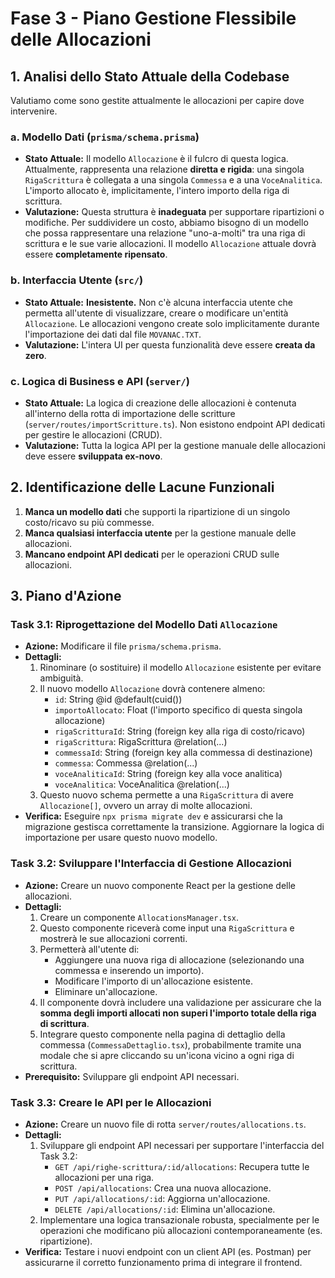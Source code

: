 # Fase 3 - Piano Gestione Flessibile delle Allocazioni

## 1. Analisi dello Stato Attuale della Codebase

Valutiamo come sono gestite attualmente le allocazioni per capire dove intervenire.

### a. Modello Dati (`prisma/schema.prisma`)
*   **Stato Attuale:** Il modello `Allocazione` è il fulcro di questa logica. Attualmente, rappresenta una relazione **diretta e rigida**: una singola `RigaScrittura` è collegata a una singola `Commessa` e a una `VoceAnalitica`. L'importo allocato è, implicitamente, l'intero importo della riga di scrittura.
*   **Valutazione:** Questa struttura è **inadeguata** per supportare ripartizioni o modifiche. Per suddividere un costo, abbiamo bisogno di un modello che possa rappresentare una relazione "uno-a-molti" tra una riga di scrittura e le sue varie allocazioni. Il modello `Allocazione` attuale dovrà essere **completamente ripensato**.

### b. Interfaccia Utente (`src/`)
*   **Stato Attuale:** **Inesistente.** Non c'è alcuna interfaccia utente che permetta all'utente di visualizzare, creare o modificare un'entità `Allocazione`. Le allocazioni vengono create solo implicitamente durante l'importazione dei dati dal file `MOVANAC.TXT`.
*   **Valutazione:** L'intera UI per questa funzionalità deve essere **creata da zero**.

### c. Logica di Business e API (`server/`)
*   **Stato Attuale:** La logica di creazione delle allocazioni è contenuta all'interno della rotta di importazione delle scritture (`server/routes/importScritture.ts`). Non esistono endpoint API dedicati per gestire le allocazioni (CRUD).
*   **Valutazione:** Tutta la logica API per la gestione manuale delle allocazioni deve essere **sviluppata ex-novo**.

## 2. Identificazione delle Lacune Funzionali

1.  **Manca un modello dati** che supporti la ripartizione di un singolo costo/ricavo su più commesse.
2.  **Manca qualsiasi interfaccia utente** per la gestione manuale delle allocazioni.
3.  **Mancano endpoint API dedicati** per le operazioni CRUD sulle allocazioni.

## 3. Piano d'Azione

### Task 3.1: Riprogettazione del Modello Dati `Allocazione`
- **Azione:** Modificare il file `prisma/schema.prisma`.
- **Dettagli:**
    1.  Rinominare (o sostituire) il modello `Allocazione` esistente per evitare ambiguità.
    2.  Il nuovo modello `Allocazione` dovrà contenere almeno:
        - `id`: String @id @default(cuid())
        - `importoAllocato`: Float (l'importo specifico di questa singola allocazione)
        - `rigaScritturaId`: String (foreign key alla riga di costo/ricavo)
        - `rigaScrittura`: RigaScrittura @relation(...)
        - `commessaId`: String (foreign key alla commessa di destinazione)
        - `commessa`: Commessa @relation(...)
        - `voceAnaliticaId`: String (foreign key alla voce analitica)
        - `voceAnalitica`: VoceAnalitica @relation(...)
    3.  Questo nuovo schema permette a una `RigaScrittura` di avere `Allocazione[]`, ovvero un array di molte allocazioni.
- **Verifica:** Eseguire `npx prisma migrate dev` e assicurarsi che la migrazione gestisca correttamente la transizione. Aggiornare la logica di importazione per usare questo nuovo modello.

### Task 3.2: Sviluppare l'Interfaccia di Gestione Allocazioni
- **Azione:** Creare un nuovo componente React per la gestione delle allocazioni.
- **Dettagli:**
    1.  Creare un componente `AllocationsManager.tsx`.
    2.  Questo componente riceverà come input una `RigaScrittura` e mostrerà le sue allocazioni correnti.
    3.  Permetterà all'utente di:
        - Aggiungere una nuova riga di allocazione (selezionando una commessa e inserendo un importo).
        - Modificare l'importo di un'allocazione esistente.
        - Eliminare un'allocazione.
    4.  Il componente dovrà includere una validazione per assicurare che la **somma degli importi allocati non superi l'importo totale della riga di scrittura**.
    5.  Integrare questo componente nella pagina di dettaglio della commessa (`CommessaDettaglio.tsx`), probabilmente tramite una modale che si apre cliccando su un'icona vicino a ogni riga di scrittura.
- **Prerequisito:** Sviluppare gli endpoint API necessari.

### Task 3.3: Creare le API per le Allocazioni
- **Azione:** Creare un nuovo file di rotta `server/routes/allocations.ts`.
- **Dettagli:**
    1.  Sviluppare gli endpoint API necessari per supportare l'interfaccia del Task 3.2:
        - `GET /api/righe-scrittura/:id/allocations`: Recupera tutte le allocazioni per una riga.
        - `POST /api/allocations`: Crea una nuova allocazione.
        - `PUT /api/allocations/:id`: Aggiorna un'allocazione.
        - `DELETE /api/allocations/:id`: Elimina un'allocazione.
    2.  Implementare una logica transazionale robusta, specialmente per le operazioni che modificano più allocazioni contemporaneamente (es. ripartizione).
- **Verifica:** Testare i nuovi endpoint con un client API (es. Postman) per assicurarne il corretto funzionamento prima di integrare il frontend. 